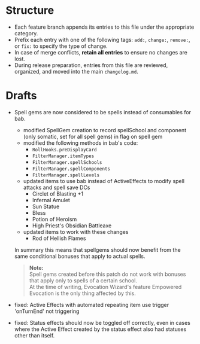 # Structure
- Each feature branch appends its entries to this file under the appropriate category.
- Prefix each entry with one of the following tags: `add:`, `change:`, `remove:`, or `fix:` to specify the type of change.
- In case of merge conflicts, **retain all entries** to ensure no changes are lost.
- During release preparation, entries from this file are reviewed, organized, and moved into the main `changelog.md`.
# Drafts
- Spell gems are now considered to be spells instead of consumables for bab.
    - modified SpellGem creation to record spellSchool and component (only somatic, set for all spell gems) in flag on spell gem
    - modified the following methods in bab's code:
        - `RollHooks.preDisplayCard`
        - `FilterManager.itemTypes`
        - `FilterManager.spellSchools`
        - `FilterManager.spellComponents`
        - `FilterManager.spellLevels`
    - updated items to use bab instead of ActiveEffects to modify spell attacks and spell save DCs
        - Circlet of Blasting +1
        - Infernal Amulet
        - Sun Statue
        - Bless
        - Potion of Heroism
        - High Priest's Obsidian Battleaxe
    - updated items to work with these changes
        - Rod of Hellish Flames
    
    In summary this means that spellgems should now benefit from the same conditional bonuses that apply to actual spells.

    > **Note:**  
    > Spell gems created before this patch do not work with bonuses that apply only to spells of a certain school.   
    > At the time of writing, Evocation Wizard's feature Empowered Evocation is the only thing affected by this.
- fixed: Active Effects with automated repeating item use trigger 'onTurnEnd' not triggering
- fixed: Status effects should now be toggled off correctly, even in cases where the Active Effect created by the status effect also had statuses other than itself.